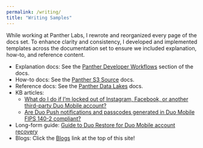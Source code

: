 ```yaml
---
permalink: /writing/
title: "Writing Samples"
---
```


While working at Panther Labs, I rewrote and reorganized every page of the docs set. To enhance clarity and consistency, I developed and implemented templates across the documentation set to ensure we included explanation, how-to, and reference content.

 - Explanation docs: See the [Panther Developer Workflows](https://docs.panther.com/panther-developer-workflows/overview) section of the docs.
 - How-to docs: See the [Panther S3 Source](https://docs.panther.com/data-onboarding/data-transports/aws/s3) docs.
 - Reference docs: See the [Panther Data Lakes](https://docs.panther.com/search/backend) docs.
 - KB articles:
    - [What do I do if I’m locked out of Instagram, Facebook, or another third-party Duo Mobile account?](https://help.duo.com/s/article/5640)
    - [Are Duo Push notifications and passcodes generated in Duo Mobile FIPS 140-2 compliant?](https://help.duo.com/s/article/3128)
 - Long-form guide: [Guide to Duo Restore for Duo Mobile account recovery](https://help.duo.com/s/article/duo-restore)
 - Blogs: Click the [Blogs](/posts) link at the top of this site! 

